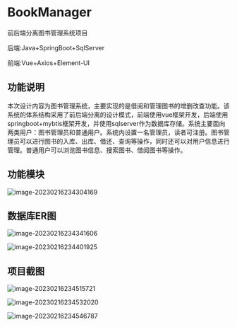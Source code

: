 # BookManager
前后端分离图书管理系统项目

后端:Java+SpringBoot+SqlServer

前端:Vue+Axios+Element-UI

## 功能说明

本次设计内容为图书管理系统，主要实现的是借阅和管理图书的增删改查功能。该系统的体系结构采用了前后端分离的设计模式，前端使用vue框架开发，后端使用springboot+mybtis框架开发，并使用sqlserver作为数据库存储。系统主要面向两类用户：图书管理员和普通用户。系统内设置一名管理员，读者可注册。图书管理员可以进行图书的入库、出库、借还、查询等操作，同时还可以对用户信息进行管理。普通用户可以浏览图书信息、搜索图书、借阅图书等操作。

## 功能模块

![image-20230216234304169](C:\Users\30499\AppData\Roaming\Typora\typora-user-images\image-20230216234304169.png)

## 数据库ER图

![image-20230216234341606](C:\Users\30499\AppData\Roaming\Typora\typora-user-images\image-20230216234341606.png)

![image-20230216234401925](C:\Users\30499\AppData\Roaming\Typora\typora-user-images\image-20230216234401925.png)

## 项目截图

![image-20230216234515721](C:\Users\30499\AppData\Roaming\Typora\typora-user-images\image-20230216234515721.png)

![image-20230216234532020](C:\Users\30499\AppData\Roaming\Typora\typora-user-images\image-20230216234532020.png)

![image-20230216234546787](C:\Users\30499\AppData\Roaming\Typora\typora-user-images\image-20230216234546787.png)











